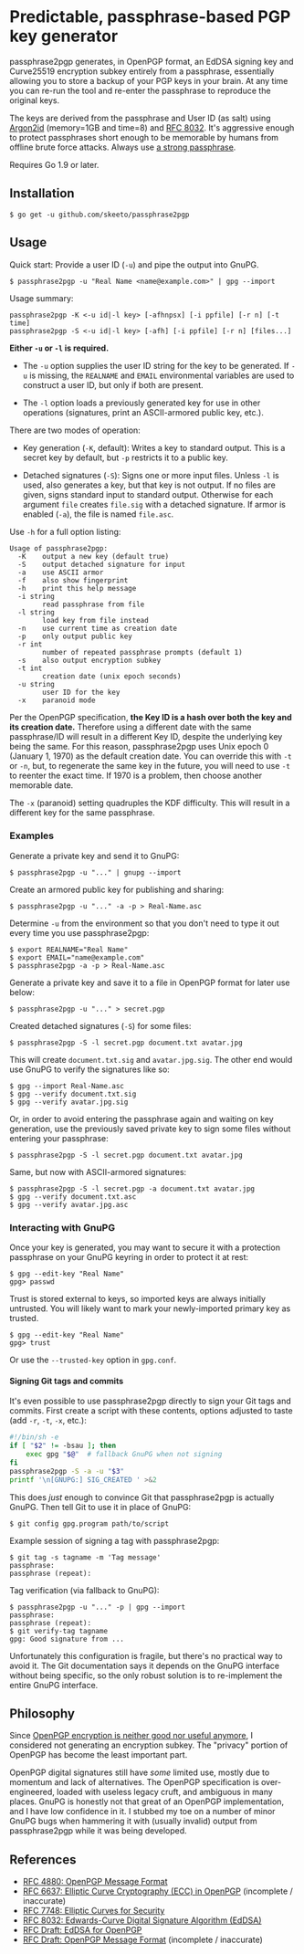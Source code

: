 # Predictable, passphrase-based PGP key generator

passphrase2pgp generates, in OpenPGP format, an EdDSA signing key and
Curve25519 encryption subkey entirely from a passphrase, essentially
allowing you to store a backup of your PGP keys in your brain. At any
time you can re-run the tool and re-enter the passphrase to reproduce
the original keys.

The keys are derived from the passphrase and User ID (as salt) using
[Argon2id][argon2] (memory=1GB and time=8) and [RFC 8032][rfc8032]. It's
aggressive enough to protect passphrases short enough to be memorable by
humans from offline brute force attacks. Always use [a strong
passphrase][dw].

Requires Go 1.9 or later.

[argon2]: https://github.com/P-H-C/phc-winner-argon2
[rfc8032]: https://tools.ietf.org/html/rfc8032
[dw]: https://en.wikipedia.org/wiki/Diceware

## Installation

    $ go get -u github.com/skeeto/passphrase2pgp

## Usage

Quick start: Provide a user ID (`-u`) and pipe the output into GnuPG.

    $ passphrase2pgp -u "Real Name <name@example.com>" | gpg --import

Usage summary:

    passphrase2pgp -K <-u id|-l key> [-afhnpsx] [-i ppfile] [-r n] [-t time]
    passphrase2pgp -S <-u id|-l key> [-afh] [-i ppfile] [-r n] [files...]

**Either `-u` or `-l` is required.**

* The `-u` option supplies the user ID string for the key to be
  generated. If `-u` is missing, the `REALNAME` and `EMAIL`
  environmental variables are used to construct a user ID, but only if
  both are present.

* The `-l` option loads a previously generated key for use in other
  operations (signatures, print an ASCII-armored public key, etc.).

There are two modes of operation:

* Key generation (`-K`, default): Writes a key to standard output. This
  is a secret key by default, but `-p` restricts it to a public key.

* Detached signatures (`-S`): Signs one or more input files. Unless `-l`
  is used, also generates a key, but that key is not output. If no files
  are given, signs standard input to standard output. Otherwise for each
  argument `file` creates `file.sig` with a detached signature. If armor
  is enabled (`-a`), the file is named `file.asc`.

Use `-h` for a full option listing:

    Usage of passphrase2pgp:
      -K	output a new key (default true)
      -S	output detached signature for input
      -a	use ASCII armor
      -f	also show fingerprint
      -h	print this help message
      -i string
        	read passphrase from file
      -l string
        	load key from file instead
      -n	use current time as creation date
      -p	only output public key
      -r int
        	number of repeated passphrase prompts (default 1)
      -s	also output encryption subkey
      -t int
        	creation date (unix epoch seconds)
      -u string
        	user ID for the key
      -x	paranoid mode

Per the OpenPGP specification, **the Key ID is a hash over both the key
and its creation date.** Therefore using a different date with the same
passphrase/ID will result in a different Key ID, despite the underlying
key being the same. For this reason, passphrase2pgp uses Unix epoch 0
(January 1, 1970) as the default creation date. You can override this
with `-t` or `-n`, but, to regenerate the same key in the future, you
will need to use `-t` to reenter the exact time. If 1970 is a problem,
then choose another memorable date.

The `-x` (paranoid) setting quadruples the KDF difficulty. This will
result in a different key for the same passphrase.

### Examples

Generate a private key and send it to GnuPG:

    $ passphrase2pgp -u "..." | gnupg --import

Create an armored public key for publishing and sharing:

    $ passphrase2pgp -u "..." -a -p > Real-Name.asc

Determine `-u` from the environment so that you don't need to type it
out every time you use passphrase2pgp:

    $ export REALNAME="Real Name"
    $ export EMAIL="name@example.com"
    $ passphrase2pgp -a -p > Real-Name.asc

Generate a private key and save it to a file in OpenPGP format for later
use below:

    $ passphrase2pgp -u "..." > secret.pgp

Created detached signatures (`-S`) for some files:

    $ passphrase2pgp -S -l secret.pgp document.txt avatar.jpg

This will create `document.txt.sig` and `avatar.jpg.sig`. The other end
would use GnuPG to verify the signatures like so:

    $ gpg --import Real-Name.asc
    $ gpg --verify document.txt.sig
    $ gpg --verify avatar.jpg.sig

Or, in order to avoid entering the passphrase again and waiting on key
generation, use the previously saved private key to sign some files
without entering your passphrase:

    $ passphrase2pgp -S -l secret.pgp document.txt avatar.jpg

Same, but now with ASCII-armored signatures:

    $ passphrase2pgp -S -l secret.pgp -a document.txt avatar.jpg
    $ gpg --verify document.txt.asc
    $ gpg --verify avatar.jpg.asc

### Interacting with GnuPG

Once your key is generated, you may want to secure it with a protection
passphrase on your GnuPG keyring in order to protect it at rest:

    $ gpg --edit-key "Real Name"
    gpg> passwd

Trust is stored external to keys, so imported keys are always initially
untrusted. You will likely want to mark your newly-imported primary key
as trusted.

    $ gpg --edit-key "Real Name"
    gpg> trust

Or use the `--trusted-key` option in `gpg.conf`.

#### Signing Git tags and commits

It's even possible to use passphrase2pgp directly to sign your Git tags
and commits. First create a script with these contents, options adjusted
to taste (add `-r`, `-t`, `-x`, etc.):

```sh
#!/bin/sh -e
if [ "$2" != -bsau ]; then
    exec gpg "$@"  # fallback GnuPG when not signing
fi
passphrase2pgp -S -a -u "$3"
printf '\n[GNUPG:] SIG_CREATED ' >&2
```

This does *just* enough to convince Git that passphrase2pgp is actually
GnuPG. Then tell Git to use it in place of GnuPG:

    $ git config gpg.program path/to/script

Example session of signing a tag with passphrase2pgp:

    $ git tag -s tagname -m 'Tag message'
    passphrase: 
    passphrase (repeat): 

Tag verification (via fallback to GnuPG):

    $ passphrase2pgp -u "..." -p | gpg --import
    passphrase: 
    passphrase (repeat): 
    $ git verify-tag tagname
    gpg: Good signature from ...

Unfortunately this configuration is fragile, but there's no practical
way to avoid it. The Git documentation says it depends on the GnuPG
interface without being specific, so the only robust solution is to
re-implement the entire GnuPG interface.

## Philosophy

Since [OpenPGP encryption is neither good nor useful anymore][mg], I
considered not generating an encryption subkey. The "privacy" portion of
OpenPGP has become the least important part.

OpenPGP digital signatures still have *some* limited use, mostly due to
momentum and lack of alternatives. The OpenPGP specification is
over-engineered, loaded with useless legacy cruft, and ambiguous in many
places. GnuPG is honestly not that great of an OpenPGP implementation,
and I have low confidence in it. I stubbed my toe on a number of minor
GnuPG bugs when hammering it with (usually invalid) output from
passphrase2pgp while it was being developed.

[mg]: https://blog.cryptographyengineering.com/2014/08/13/whats-matter-with-pgp/

## References

* [RFC 4880: OpenPGP Message Format](https://tools.ietf.org/html/rfc4880)
* [RFC 6637: Elliptic Curve Cryptography (ECC) in OpenPGP](https://tools.ietf.org/html/rfc6637) (incomplete / inaccurate)
* [RFC 7748: Elliptic Curves for Security](https://tools.ietf.org/html/rfc7748)
* [RFC 8032: Edwards-Curve Digital Signature Algorithm (EdDSA)](https://tools.ietf.org/html/rfc8032)
* [RFC Draft: EdDSA for OpenPGP](https://tools.ietf.org/html/draft-koch-eddsa-for-openpgp-00)
* [RFC Draft: OpenPGP Message Format](https://tools.ietf.org/html/draft-ietf-openpgp-rfc4880bis-07) (incomplete / inaccurate)
